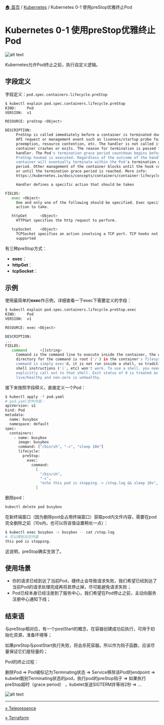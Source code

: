 [🏠 首页](../_index.md) / [Kubernetes](_index.md) / Kubernetes 0-1 使用preStop优雅终止Pod

# Kubernetes 0-1 使用preStop优雅终止Pod

![alt text](https://images.pding.top/2025/03/202503111830216.png)

Kubernetes允许Pod终止之前，执行自定义逻辑。

## 字段定义

字段定义：`pod.spec.containers.lifecycle.preStop`

```bash
$ kubectl explain pod.spec.containers.lifecycle.preStop
KIND:     Pod
VERSION:  v1

RESOURCE: preStop <Object>

DESCRIPTION:
     PreStop is called immediately before a container is terminated due to an
     API request or management event such as liveness/startup probe failure,
     preemption, resource contention, etc. The handler is not called if the
     container crashes or exits. The reason for termination is passed to the
     handler. The Pod's termination grace period countdown begins before the
     PreStop hooked is executed. Regardless of the outcome of the handler, the
     container will eventually terminate within the Pod's termination grace
     period. Other management of the container blocks until the hook completes
     or until the termination grace period is reached. More info:
     https://kubernetes.io/docs/concepts/containers/container-lifecycle-hooks/#container-hooks

     Handler defines a specific action that should be taken

FIELDS:
   exec <Object>
     One and only one of the following should be specified. Exec specifies the
     action to take.

   httpGet      <Object>
     HTTPGet specifies the http request to perform.

   tcpSocket    <Object>
     TCPSocket specifies an action involving a TCP port. TCP hooks not yet
     supported
```

有三种preStop方式：

- **exec**：
- **httpGet**：
- **tcpSocket**：

## 示例

使用最简单的**exec**作示例，详细查看一下exec下需要定义的字段：

```bash
$ kubectl explain pod.spec.containers.lifecycle.preStop.exec
KIND:     Pod
VERSION:  v1

RESOURCE: exec <Object>

DESCRIPTION:
...
FIELDS:
   command      <[]string>
     Command is the command line to execute inside the container, the working
     directory for the command is root ('/') in the container's filesystem. The
     command is simply exec'd, it is not run inside a shell, so traditional
     shell instructions ('|', etc) won't work. To use a shell, you need to
     explicitly call out to that shell. Exit status of 0 is treated as
     live/healthy and non-zero is unhealthy.
```

接下来按照字段释义，直接定义一个Pod：

```bash
$ kubectl apply -f pod.yaml
# pod.yaml文件内容：
apiVersion: v1
kind: Pod
metadata:
  name: busybox
  namespace: default
spec:
  containers:
    - name: busybox
      image: busybox
      command: ["/bin/sh", "-c", "sleep 10m"]
      lifecycle:
        preStop:
          exec:
            command:
              [
                "/bin/sh",
                "-c",
                "echo this pod is stopping. > /stop.log && sleep 10s",
              ]
```

删除pod：

```bash
kubectl delete pod busybox
```

在新终端窗口（因为删除pod会占用终端窗口）获取pod内文件内容，需要在pod完全删除之前（10s内，也可以将该值设置稍长一点）：

```bash
$ kubectl exec busybox -c busybox -- cat /stop.log
# 可以得到日志内容
this pod is stopping.
```

这说明，preStop确实生效了。

## 使用场景

- 你的请求已经到达了当前Pod，硬终止会导致请求失败，我们希望已经到达了当前Pod的请求处理完成再将其停止掉，尽可能避免请求失败；
- Pod已经本身已经注册到了服务中心，我们希望在Pod停止之前，主动向服务注册中心通知下线；

## 结束语

与preStop相对应，有一个postStart的概念，在容器创建成功后执行，可用于初始化资源，准备环境等；

如果preStop与postStart执行失败，将会杀死容器。所以作为钩子函数，应该尽量保证它们是轻量的；

Pod的终止过程：

删除Pod => Pod被标记为Terminating状态 => Service移除该Pod的endpoint => kubelet甄别Terminating状态的pod，执行pod的preStop钩子 => 如果执行preStop超时（grace period） ，kubelet发送SIGTERM并等待2秒 => ...

![alt text](https://images.pding.top/2025/03/202503111830984.png)

---
[« Telepresence](telepresence.md)

[» Terraform](terraform.md)
